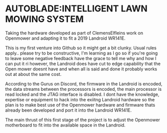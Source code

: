 # AUTOBLADE:INTELLIGENT LAWN MOWING SYSTEM
Taking the hardware developed as part of ClemensElfleins work on Openmower and adapting it to fit a 2019 Landroid WR141E.

This is my first venture into Github so it might get a bit clunky. 
Usual rules apply.. please try to be constructive, I'm learning as I go so if you're going to leave some negative feedback have the grace to tell me why and how I can put it ri
however, the Landroid does have cut to edge capability that the Open mower doesnt have and when all is said and done it probably works out at about the same cost.

According to the Gurus on Discord, the firmware in the Landroid is encoded, the data streams between the processors is encoded, the main processor is read locked and the JTAG interface is disabled.
I dont have the knowledge, expertise or equipment to hack into the exiitng Landroid hardware so the plan is to make best use of the Openmower hardware and firmware thats already been developed 
and port it into the Landroid WR141E.

The main thrust of this first stage of the project is to adjust the Openmower motherboard to fit into the available space in the Landroid.

